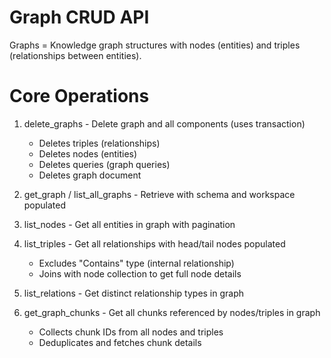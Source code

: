 # Graph CRUD API
Graphs = Knowledge graph structures with nodes (entities) and triples (relationships between entities).

# Core Operations
1. delete_graphs - Delete graph and all components (uses transaction)
    - Deletes triples (relationships)
    - Deletes nodes (entities)
    - Deletes queries (graph queries)
    - Deletes graph document

2. get_graph / list_all_graphs - Retrieve with schema and workspace populated
3. list_nodes - Get all entities in graph with pagination
4. list_triples - Get all relationships with head/tail nodes populated
    - Excludes "Contains" type (internal relationship)
    - Joins with node collection to get full node details

5. list_relations - Get distinct relationship types in graph
6. get_graph_chunks - Get all chunks referenced by nodes/triples in graph
    - Collects chunk IDs from all nodes and triples
    - Deduplicates and fetches chunk details